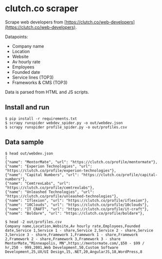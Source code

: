 clutch.co scraper
=================

Scrape web developers from [https://clutch.co/web-developers](https://clutch.co/web-developers).

Datapoints:
* Company name
* Location
* Website
* Av hourly rate
* Employees
* Founded date
* Service lines (TOP3)
* Frameworks & CMS (TOP3)

Data is parsed from HTML and JS scripts.


## Install and run
```console
$ pip install -r requirements.txt
$ scrapy runspider webdev_spider.py -o out/webdev.json
$ scrapy runspider profile_spider.py -o out/profiles.csv
```


## Data sample
```console
$ head out/webdev.json
[
{"name": "MentorMate", "url": "https://clutch.co/profile/mentormate"},
{"name": "Experion Technologies", "url": "https://clutch.co/profile/experion-technologies"},
{"name": "Capital Numbers", "url": "https://clutch.co/profile/capital-numbers"},
{"name": "CemtrexLabs", "url": "https://clutch.co/profile/cemtrexlabs"},
{"name": "Unleashed Technologies", "url": "https://clutch.co/profile/unleashed-technologies"},
{"name": "Iflexion", "url": "https://clutch.co/profile/iflexion"},
{"name": "10Clouds", "url": "https://clutch.co/profile/10clouds"},
{"name": "IT CRAFT", "url": "https://clutch.co/profile/it-craft"},
{"name": "Boldare", "url": "https://clutch.co/profile/boldare"},

$ head -2 out/profiles.csv 
Company name,Location,Website,Av hourly rate,Employees,Founded date,Service 1,Service 1 - share,Service 2,Service 2 - share,Service 3,Service 3 - share,Framework 1,Framework 1 - share,Framework 2,Framework 2 - share,Framework 3,Framework 3 - share
MentorMate,"Minneapolis, MN",https://mentormate.com/,$50 - $99 / hr,250 - 999,2001,Web Development,50,Custom Software Development,25,UX/UI Design,15,.NET,20,AngularJS,18,WordPress,8
```
